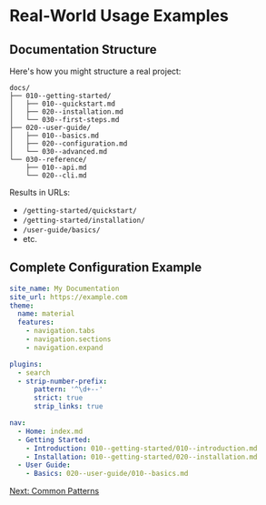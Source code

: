 # Real-World Usage Examples

## Documentation Structure

Here's how you might structure a real project:

```
docs/
├── 010--getting-started/
│   ├── 010--quickstart.md
│   ├── 020--installation.md
│   └── 030--first-steps.md
├── 020--user-guide/
│   ├── 010--basics.md
│   ├── 020--configuration.md
│   └── 030--advanced.md
└── 030--reference/
    ├── 010--api.md
    └── 020--cli.md
```

Results in URLs:
- `/getting-started/quickstart/`
- `/getting-started/installation/`
- `/user-guide/basics/`
- etc.

## Complete Configuration Example

```yaml
site_name: My Documentation
site_url: https://example.com
theme:
  name: material
  features:
    - navigation.tabs
    - navigation.sections
    - navigation.expand

plugins:
  - search
  - strip-number-prefix:
      pattern: '^\d+--'
      strict: true
      strip_links: true

nav:
  - Home: index.md
  - Getting Started:
    - Introduction: 010--getting-started/010--introduction.md
    - Installation: 010--getting-started/020--installation.md
  - User Guide:
    - Basics: 020--user-guide/010--basics.md
```

[Next: Common Patterns](020--common-patterns.md)